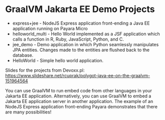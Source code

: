 # GraalVM Jakarta EE Demo Projects

* express+jee - NodeJS Express application front-ending a Java EE application running on Payara Micro
* helloworld_multi - Hello World implemented as a JSF application which calls a function in R, Ruby, JavaScript, Python, and C.
* jee_demo - Demo application in which Python seamlessly manipulates JPA entities. Changes made to the entities are flushed back to the database.
* HelloWorld - Simple hello world application.

Slides for the projects from Devoxx.pl:
https://www.slideshare.net/rcuprak/polygot-java-ee-on-the-graalvm-151964564

You can use GraalVM to run embed code from other languages in your Jakarta EE application. Alternatively, you can use GraalVM to embed a Jakarta EE application server in another application. The example of an NodeJS Express application front-ending Payara demonstrates that there are many possibilities!
